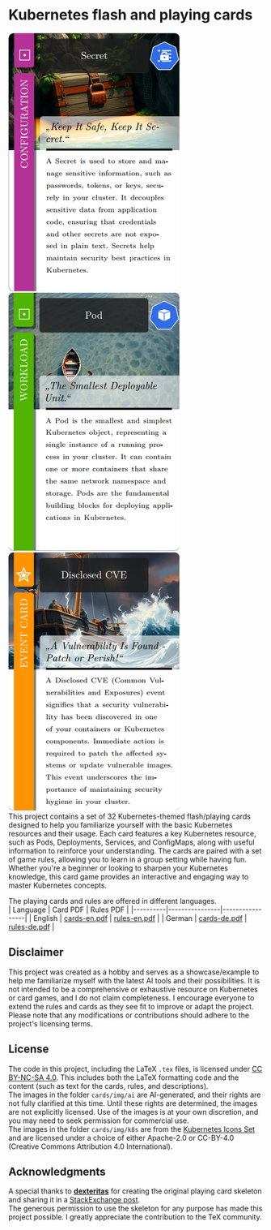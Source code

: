 # Kubernetes flash and playing cards
![Secret Card](extracts/secret.png) ![Pod Card](extracts/pod.png) ![CVE Card](extracts/cve.png)  
This project contains a set of 32 Kubernetes-themed flash/playing cards designed to help you familiarize yourself with the basic Kubernetes resources and their usage. Each card features a key Kubernetes resource, such as Pods, Deployments, Services, and ConfigMaps, along with useful information to reinforce your understanding. The cards are paired with a set of game rules, allowing you to learn in a group setting while having fun. Whether you're a beginner or looking to sharpen your Kubernetes knowledge, this card game provides an interactive and engaging way to master Kubernetes concepts.  

The playing cards and rules are offered in different languages.  
| Language | Card PDF       | Rules PDF       |
|----------|----------------|-----------------|
| English  | [cards-en.pdf](cards-en.pdf) | [rules-en.pdf](rules-en.pdf) |
| German   | [cards-de.pdf](cards-de.pdf) | [rules-de.pdf](rules-de.pdf) |

## Disclaimer
This project was created as a hobby and serves as a showcase/example to help me familiarize myself with the latest AI tools and their possibilities. It is not intended to be a comprehensive or exhaustive resource on Kubernetes or card games, and I do not claim completeness. I encourage everyone to extend the rules and cards as they see fit to improve or adapt the project. Please note that any modifications or contributions should adhere to the project's licensing terms.

## License
The code in this project, including the LaTeX `.tex` files, is licensed under [CC BY-NC-SA 4.0](https://creativecommons.org/licenses/by-nc-sa/4.0/). This includes both the LaTeX formatting code and the content (such as text for the cards, rules, and descriptions).  
The images in the folder `cards/img/ai` are AI-generated, and their rights are not fully clarified at this time. Until these rights are determined, the images are not explicitly licensed. Use of the images is at your own discretion, and you may need to seek permission for commercial use.  
The images in the folder `cards/img/k8s` are from the [Kubernetes Icons Set](https://github.com/kubernetes/community/tree/master/icons) and are licensed under a choice of either Apache-2.0 or CC-BY-4.0 (Creative Commons Attribution 4.0 International).  

## Acknowledgments
A special thanks to **[dexteritas](https://tex.stackexchange.com/users/123129/dexteritas)** for creating the original playing card skeleton and sharing it in a [StackExchange post](https://tex.stackexchange.com/questions/47924/creating-playing-cards-using-tikz).  
The generous permission to use the skeleton for any purpose has made this project possible. I greatly appreciate the contribution to the TeX community.
